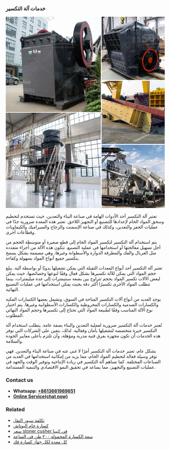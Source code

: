 <h3>خدمات آلة التكسير</h3><img src='1701850857.jpg' alt=''><p>تعتبر آلة التكسير أحد الأدوات الهامة في صناعة البناء والتعدين، حيث تستخدم لتحطيم وسحق المواد الخام لإعدادها للتصنيع أو التجهيز اللاحق. تعتبر هذه المعدة ضرورية جدًا في عمليات الحفر والتعدين، وكذلك في صناعة الإسمنت والزجاج والسيراميك والكيماويات وقطاعات أخرى.</p><p>يتم استخدام آلة التكسير لتكسير المواد الخام إلى قطع صغيرة أو متوسطة الحجم من أجل تسهيل معالجتها أو استخدامها في عملية التصنيع. تتكون هذه الآلة من أجزاء متعددة مثل الغربال والفك والمطرقة الدوارة والأسطوانة وغيرها، وهي مصممة بشكل يسمح بتكسير جميع أنواع المواد بسهولة وكفاءة.</p><p>تعتبر آلة التكسير أحد أنواع المعدات الثقيلة التي يمكن تشغيلها يدويًا أو بواسطة آلية. يبلغ حجم المواد التي يمكن للآلة تكسيرها بشكل فعال وفقًا لنوعها وخصائصها، حيث يمكن لبعض الآلات تكسير المواد بحجم تتراوح بين بضعة سنتيمترات إلى عدة ميليمترات، بينما تتطلب المواد الأخرى تكسيرًا أكثر دقة بحيث يمكن استخدامها في عمليات التصنيع النهائية.</p><p>يوجد العديد من أنواع آلات التكسير المتاحة في السوق، وتشمل بعضها الكسارات الفكية والكسارات الصدمية والكسارات المخروطية والكسارات الأسطوانية وغيرها. يتم اختيار نوع الآلة المناسب وفقًا لطبيعة المواد التي تحتاج إلى تكسيرها وحجم المواد النهائي المطلوب.</p><p>تُعتبر خدمات آلة التكسير ضرورية لعملية التعدين والبناء بصفة عامة. يتطلب استخدام آلة التكسير خبرة متخصصة لتشغيلها بأمان وفعالية. لذلك، يتعين على الشركات التي توفر هذه الخدمات أن تكون مجهزة بفرق فنية مدربة ومؤهلة، وأن تلتزم بأعلى معايير الجودة والسلامة.</p><p>بشكل عام، تعتبر خدمات آلة التكسير أمرًا لا غنى عنه في صناعة البناء والتعدين. فهي توفر وسيلة فعالة لتحطيم المواد الخام، مما يزيد من إمكانية استخدامها في العديد من الصناعات المختلفة. كما تساهم آلة التكسير في زيادة الإنتاجية وتوفير الوقت والجهد في عمليات التصنيع والتجهيز، مما يساعد في تحقيق النمو الاقتصادي والتنمية المستدامة.</p><h3>Contact us</h3><ul><li><strong>Whatsapp:&nbsp;<a href="https://wa.me/8613661969651">+8613661969651</a></strong></li><li><a href="https://swt.shibang-china.com/?git&amp;zhl&amp;خدمات آلة التكسير"><strong>Online Service(chat now)</strong></a></li></ul><h3>Related</h3><ul><li><a href='تكلفة سيور النقل.md'>تكلفة سيور النقل</a></li><li><a href='كسارة خام البوتاش.md'>كسارة خام البوتاش</a></li><li><a href='سعر stoner cusher في كينيا.md'>سعر stoner cusher في كينيا</a></li><li><a href='سعة الكسارة المحمولة ٢٠٠ طن في الساعة.md'>سعة الكسارة المحمولة ٢٠٠ طن في الساعة</a></li><li><a href='كل معدة لكل جهاز كسارة فك.md'>كل معدة لكل جهاز كسارة فك</a></li></ul>